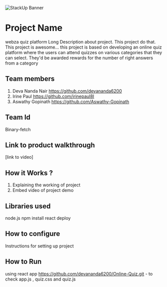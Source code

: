 ![StackUp Banner]([https://tinkerhub.frappe.cloud/files/stackup%20banner.jpeg])
# Project Name
webza quiz platform 
Long Description about project. This project do that. This project is awesome...
this project is based on developing an online quiz platform where the users can attend quizzes on various categories that they can select. They'd be awarded rewards for the number of right answers from a category 
## Team members
1. Deva Nanda Nair https://github.com/devananda6200
2. Irine Paul https://github.com/irinepaul8I
3. Aswathy Gopinath
https://github.com/Aswathy-Gopinath
## Team Id
Binary-fetch
## Link to product walkthrough
[link to video]
## How it Works ?
1. Explaining the working of project
2. Embed video of project demo
## Libraries used
node.js
npm install
react deploy
## How to configure
Instructions for setting up project
## How to Run
using react app
https://github.com/devananda6200/Online-Quiz.git - to check app.js , quiz.css and quiz.js
